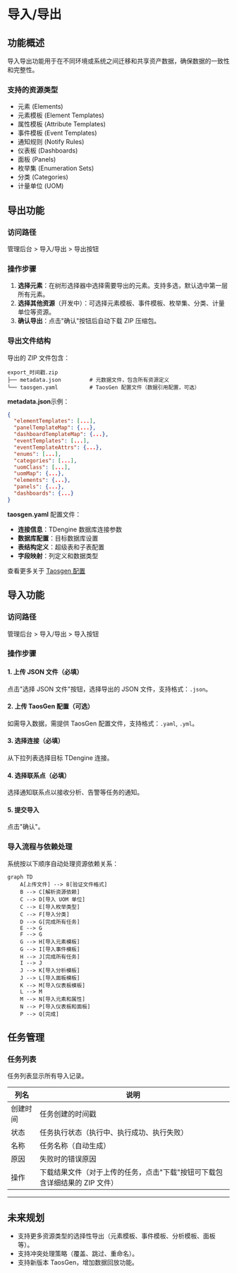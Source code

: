# 导入/导出

## 功能概述

导入导出功能用于在不同环境或系统之间迁移和共享资产数据，确保数据的一致性和完整性。

### 支持的资源类型

- 元素 (Elements)
- 元素模板 (Element Templates)
- 属性模板 (Attribute Templates)
- 事件模板 (Event Templates)
- 通知规则 (Notify Rules)
- 仪表板 (Dashboards)
- 面板 (Panels)
- 枚举集 (Enumeration Sets)
- 分类 (Categories)
- 计量单位 (UOM)

## 导出功能

### 访问路径

管理后台 > 导入/导出 > 导出按钮

### 操作步骤

1. **选择元素**：在树形选择器中选择需要导出的元素。支持多选，默认选中第一层所有元素。
2. **选择其他资源**（开发中）：可选择元素模板、事件模板、枚举集、分类、计量单位等资源。
3. **确认导出**：点击"确认"按钮后自动下载 ZIP 压缩包。

### 导出文件结构

导出的 ZIP 文件包含：

```
export_时间戳.zip
├── metadata.json         # 元数据文件，包含所有资源定义
└── taosgen.yaml          # TaosGen 配置文件（数据引用配置，可选）
```

**metadata.json**示例：

```json
{
  "elementTemplates": [...],
  "panelTemplateMap": {...},
  "dashboardTemplateMap": {...},
  "eventTemplates": [...],
  "eventTemplateAttrs": {...},
  "enums": [...],
  "categories": [...],
  "uomClass": [...],
  "uomMap": {...},
  "elements": {...},
  "panels": {...},
  "dashboards": {...}
}
```

**taosgen.yaml** 配置文件：

- **连接信息**：TDengine 数据库连接参数
- **数据库配置**：目标数据库设置
- **表结构定义**：超级表和子表配置
- **字段映射**：列定义和数据类型

查看更多关于 [Taosgen 配置](https://docs.taosdata.com/reference/tools/taosgen/)

## 导入功能

### 访问路径

管理后台 > 导入/导出 > 导入按钮

### 操作步骤

#### 1. 上传 JSON 文件（必填）

点击"选择 JSON 文件"按钮，选择导出的 JSON 文件，支持格式：`.json`。

#### 2. 上传 TaosGen 配置（可选）

如需导入数据，需提供 TaosGen 配置文件，支持格式：`.yaml`, `.yml`。

#### 3. 选择连接（必填）

从下拉列表选择目标 TDengine 连接。

#### 4. 选择联系点（必填）

选择通知联系点以接收分析、告警等任务的通知。

#### 5. 提交导入

点击"确认"。

### 导入流程与依赖处理

系统按以下顺序自动处理资源依赖关系：

```mermaid
graph TD
    A[上传文件] --> B[验证文件格式]
    B --> C[解析资源依赖]
    C --> D[导入 UOM 单位]
    C --> E[导入枚举类型]
    C --> F[导入分类]
    D --> G[完成所有任务]
    E --> G
    F --> G
    G --> H[导入元素模板]
    G --> I[导入事件模板]
    H --> J[完成所有任务]
    I --> J
    J --> K[导入分析模板]
    J --> L[导入面板模板]
    K --> M[导入仪表板模板]
    L --> M
    M --> N[导入元素和属性]
    N --> P[导入仪表板和面板]
    P --> Q[完成]
```

## 任务管理

### 任务列表

任务列表显示所有导入记录。

| 列名     | 说明                                                                        |
| -------- | --------------------------------------------------------------------------- |
| 创建时间 | 任务创建的时间戳                                                            |
| 状态     | 任务执行状态（执行中、执行成功、执行失败）                                  |
| 名称     | 任务名称（自动生成）                                                        |
| 原因     | 失败时的错误原因                                                            |
| 操作     | 下载结果文件（对于上传的任务，点击"下载"按钮可下载包含详细结果的 ZIP 文件） |

---

## 未来规划

- 支持更多资源类型的选择性导出（元素模板、事件模板、分析模板、面板等）。
- 支持冲突处理策略（覆盖、跳过、重命名）。
- 支持新版本 TaosGen，增加数据回放功能。
